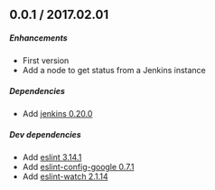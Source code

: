 ## 0.0.1 / 2017.02.01

##### Enhancements
- First version
- Add a node to get status from a Jenkins instance

##### Dependencies
- Add [jenkins 0.20.0](https://github.com/silas/node-jenkins/releases)

##### Dev dependencies
- Add [eslint 3.14.1](https://github.com/eslint/eslint/releases)
- Add [eslint-config-google 0.7.1](https://github.com/google/eslint-config-google/releases)
- Add [eslint-watch 2.1.14](https://github.com/rizowski/eslint-watch/releases)
